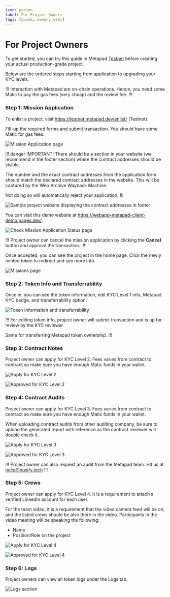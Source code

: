 ```yaml
---
icon: person
label: For Project Owners
tags: [guide, owner, user]
---
```


# For Project Owners

To get started, you can try this guide in Metapad [Testnet](https://testnet.metapad.dev) before creating your actual production-grade project.

Below are the ordered steps starting from application to upgrading your KYC levels.

!!!
Interaction with Metapad are on-chain operations. Hence, you need some Matic to pay the gas fees (very cheap) and the review fee.
!!!

### Step 1: Mission Application

To enlist a project, visit https://testnet.metapad.dev/enlist/ (Testnet).

Fill-up the required forms and submit transaction. You should have some Matic for gas fees.

![Mission Application page](/static/guides/project-owner-1.png)

!!! danger
IMPORTANT! There should be a section in your website (we recommend in the footer section) where the contract addresses should be visible.

The number and the exact contract addresses from the application form should match the declared contract addresses in the website. This will be captured by the Web Archive Wayback Machine.

Not doing so will automatically reject your application.
!!!

![Sample project website displaying the contract addresses in footer](/static/guides/project-owner-7.png)

You can visit this demo website at https://webapp-metapad-client-demo.pages.dev/.

![Check Mission Application Status page](/static/guides/project-owner-2.png)

!!!
Project owner can cancel the mission application by clicking the **Cancel** button and approve the transaction.
!!!

Once accepted, you can see the project in the home page. Click the newly minted token to redirect and see more info.

![Missions page](/static/guides/project-owner-3.png)

### Step 2: Token Info and Transferrability

Once in, you can see the token information, edit KYC Level 1 info, Metapad KYC badge, and transferrability option.

![Token information and transferrability](/static/guides/project-owner-4.png)

!!!
For editing token info, project owner will submit transaction and is up for review by the KYC reviewer.

Same for transferring Metapad token ownership.
!!!

### Step 3: Contract Notes

Project owner can apply for KYC Level 2. Fees varies from contract to contract so make sure you have enough Matic funds in your wallet.

![Apply for KYC Level 2](/static/guides/project-owner-5.png)

![Approved for KYC Level 2](/static/guides/project-owner-6.png)

### Step 4: Contract Audits

Project owner can apply for KYC Level 3. Fees varies from contract to contract so make sure you have enough Matic funds in your wallet.

When uploading contract audits from other auditing company, be sure to upload the generated report with reference as the contract reviewer will double check it.

![Apply for KYC Level 3](/static/guides/project-owner-8.png)

![Approved for KYC Level 3](/static/guides/project-owner-9.png)

!!!
Project owner can also request an audit from the Metapad team. Hit us at hello@nuxify.tech
!!!

### Step 5: Crews

Project owner can apply for KYC Level 4. It is a requirement to attach a verified LinkedIn account for each user.

For the team video, it is a requirement that the video camera feed will be on, and the listed crews should be also there in the video. Participants in the video meeting will be speaking the following:

- Name
- Position/Role on the project

![Apply for KYC Level 4](/static/guides/project-owner-10.png)

![Approved for KYC Level 4](/static/guides/project-owner-11.png)

### Step 6: Logs

Project owners can view all token logs under the Logs tab.

![Logs section](/static/guides/project-owner-12.png)
